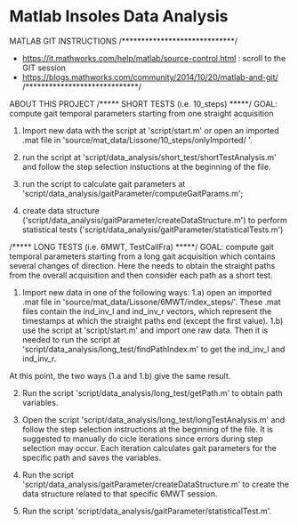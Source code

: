 # Matlab Insoles Data Analysis

MATLAB GIT INSTRUCTIONS
/*****************************/
- https://it.mathworks.com/help/matlab/source-control.html : scroll to the GIT session
- https://blogs.mathworks.com/community/2014/10/20/matlab-and-git/
/*****************************/

ABOUT THIS PROJECT
/***** SHORT TESTS (i.e. 10_steps) *****/
GOAL: compute gait temporal parameters starting from one straight acquisition

1) Import new data with the script at 'script/start.m' or open an imported .mat file in 'source/mat_data/Lissone/10_steps/onlyImported/ '. 

2) run the script at 'script/data_analysis/short_test/shortTestAnalysis.m' and follow the step selection instuctions at the beginning of the file.

3) run the script to calculate gait parameters at 'script/data_analysis/gaitParameter/computeGaitParams.m';

4) create data structure ('script/data_analysis/gaitParameter/createDataStructure.m') to perform statistical tests ('script/data_analysis/gaitParameter/statisticalTests.m')


/***** LONG TESTS (i.e. 6MWT, TestCallFra) *****/
GOAL: compute gait temporal parameters starting from a long gait acquisition which contains several changes of direction. Here the needs to obtain the straight paths from the overall acquisition and then consider each path as a short test.

1) Import new data in one of the following ways:
1.a) open an imported .mat file in 'source/mat_data/Lissone/6MWT/index_steps/'. 
These .mat files contain the ind_inv_l and ind_inv_r vectors, which represent the timestamps at which the straight paths end (except the first value).
1.b) use the script at 'script/start.m' and import one raw data. Then it is needed to run the script at 'script/data_analysis/long_test/findPathIndex.m' to get the ind_inv_l and ind_inv_r. 

At this point, the two ways (1.a and 1.b) give the same result.

2) Run the script 'script/data_analysis/long_test/getPath.m' to obtain path variables.

3) Open the script 'script/data_analysis/long_test/longTestAnalysis.m' and follow the step selection instructions at the beginning of the file.
It is suggested to manually do cicle iterations since errors during step selection may occur.
Each iteration calculates gait parameters for the specific path and saves the variables.

4) Run the script 'script/data_analysis/gaitParameter/createDataStructure.m' to create the data structure related to that specific 6MWT session.

5) Run the script 'script/data_analysis/gaitParameter/statisticalTest.m'.
